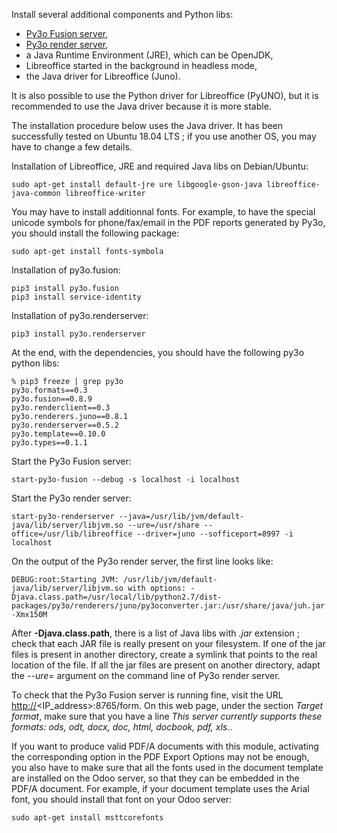 Install several additional components and Python libs:

- [Py3o Fusion server](https://bitbucket.org/faide/py3o.fusion),
- [Py3o render server](https://bitbucket.org/faide/py3o.renderserver),
- a Java Runtime Environment (JRE), which can be OpenJDK,
- Libreoffice started in the background in headless mode,
- the Java driver for Libreoffice (Juno).

It is also possible to use the Python driver for Libreoffice (PyUNO),
but it is recommended to use the Java driver because it is more stable.

The installation procedure below uses the Java driver. It has been
successfully tested on Ubuntu 18.04 LTS ; if you use another OS, you may
have to change a few details.

Installation of Libreoffice, JRE and required Java libs on
Debian/Ubuntu:

``` 
sudo apt-get install default-jre ure libgoogle-gson-java libreoffice-java-common libreoffice-writer
```

You may have to install additionnal fonts. For example, to have the
special unicode symbols for phone/fax/email in the PDF reports generated
by Py3o, you should install the following package:

``` 
sudo apt-get install fonts-symbola
```

Installation of py3o.fusion:

``` 
pip3 install py3o.fusion
pip3 install service-identity
```

Installation of py3o.renderserver:

``` 
pip3 install py3o.renderserver
```

At the end, with the dependencies, you should have the following py3o
python libs:

``` 
% pip3 freeze | grep py3o
py3o.formats==0.3
py3o.fusion==0.8.9
py3o.renderclient==0.3
py3o.renderers.juno==0.8.1
py3o.renderserver==0.5.2
py3o.template==0.10.0
py3o.types==0.1.1
```

Start the Py3o Fusion server:

``` 
start-py3o-fusion --debug -s localhost -i localhost
```

Start the Py3o render server:

``` 
start-py3o-renderserver --java=/usr/lib/jvm/default-java/lib/server/libjvm.so --ure=/usr/share --office=/usr/lib/libreoffice --driver=juno --sofficeport=8997 -i localhost
```

On the output of the Py3o render server, the first line looks like:

``` 
DEBUG:root:Starting JVM: /usr/lib/jvm/default-java/lib/server/libjvm.so with options: -Djava.class.path=/usr/local/lib/python2.7/dist-packages/py3o/renderers/juno/py3oconverter.jar:/usr/share/java/juh.jar:/usr/share/java/jurt.jar:/usr/share/java/ridl.jar:/usr/share/java/unoloader.jar:/usr/share/java/java_uno.jar:/usr/lib/libreoffice/program/classes/unoil.jar -Xmx150M
```

After **-Djava.class.path**, there is a list of Java libs with *.jar*
extension ; check that each JAR file is really present on your
filesystem. If one of the jar files is present in another directory,
create a symlink that points to the real location of the file. If all
the jar files are present on another directory, adapt the *--ure=*
argument on the command line of Py3o render server.

To check that the Py3o Fusion server is running fine, visit the URL
<http://>\<IP_address\>:8765/form. On this web page, under the section
*Target format*, make sure that you have a line *This server currently
supports these formats: ods, odt, docx, doc, html, docbook, pdf, xls.*.

If you want to produce valid PDF/A documents with this module,
activating the corresponding option in the PDF Export Options may not be
enough, you also have to make sure that all the fonts used in the
document template are installed on the Odoo server, so that they can be
embedded in the PDF/A document. For example, if your document template
uses the Arial font, you should install that font on your Odoo server:

``` 
sudo apt-get install msttcorefonts
```
